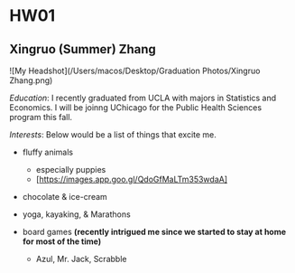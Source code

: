 # HW01
## Xingruo (Summer) Zhang
![My Headshot](/Users/macos/Desktop/Graduation Photos/Xingruo Zhang.png)

*Education*: I recently graduated from UCLA with majors in Statistics and Economics. I will be joinng UChicago for the Public Health Sciences program this fall.  

*Interests*: Below would be a list of things that excite me.  

* fluffy animals  
    + especially puppies 
    + [https://images.app.goo.gl/QdoGfMaLTm353wdaA]

* chocolate & ice-cream  
* yoga, kayaking, & Marathons  
* board games **(recently intrigued me since we started to stay at home for most of the time)**  
    + Azul, Mr. Jack, Scrabble  
    
    
    

